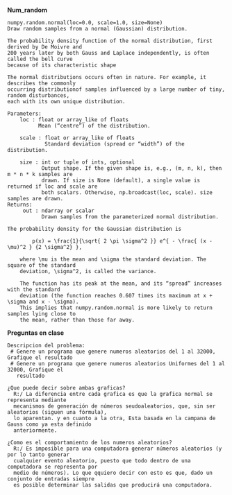 **Num_random**
    
    numpy.random.normal(loc=0.0, scale=1.0, size=None)
    Draw random samples from a normal (Gaussian) distribution.

    The probability density function of the normal distribution, first derived by De Moivre and
    200 years later by both Gauss and Laplace independently, is often called the bell curve
    because of its characteristic shape
   
    The normal distributions occurs often in nature. For example, it describes the commonly 
    occurring distributionof samples influenced by a large number of tiny, random disturbances,
    each with its own unique distribution.

    Parameters:	
        loc : float or array_like of floats
              Mean (“centre”) of the distribution.

        scale : float or array_like of floats
                Standard deviation (spread or “width”) of the distribution.

        size : int or tuple of ints, optional
               Output shape. If the given shape is, e.g., (m, n, k), then m * n * k samples are
               drawn. If size is None (default), a single value is returned if loc and scale are
               both scalars. Otherwise, np.broadcast(loc, scale). size samples are drawn.
    Returns:	
         out : ndarray or scalar
               Drawn samples from the parameterized normal distribution.
        
    The probability density for the Gaussian distribution is

            p(x) = \frac{1}{\sqrt{ 2 \pi \sigma^2 }} e^{ - \frac{ (x - \mu)^2 } {2 \sigma^2} },

        where \mu is the mean and \sigma the standard deviation. The square of the standard
        deviation, \sigma^2, is called the variance.
        
        The function has its peak at the mean, and its “spread” increases with the standard 
        deviation (the function reaches 0.607 times its maximum at x + \sigma and x - \sigma).
        This implies that numpy.random.normal is more likely to return samples lying close to
        the mean, rather than those far away.

    
**Preguntas en clase** 

    Descripcion del problema:
     # Genere un programa que genere numeros aleatorios del 1 al 32000, Grafique el resultado
     # Genere un programa que genere numeros aleatorios Uniformes del 1 al 32000, Grafique el 
       resultado
    
    ¿Que puede decir sobre ambas graficas?
      R:/ La diferencia entre cada grafica es que la grafica normal se representa mediante
      mecanismos de generación de números seudoaleatorios, que, sin ser aleatorios (siguen una fórmula),
      lo aparentan. y en cuanto a la otra, Esta basada en la campana de Gauss como ya esta definido
      anteriormente.
    
    ¿Como es el comportamiento de los numeros aleatorios?
      R:/ Es imposible para una computadora generar números aleatorios (y por lo tanto generar
      cualquier evento aleatorio, puesto que todo dentro de una computadora se representa por 
      medio de números). Lo que qquiero decir con esto es que, dado un conjunto de entradas siempre
      es posible determinar las salidas que producirá una computadora.
